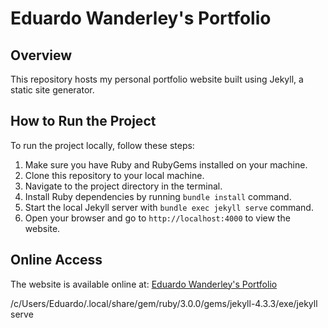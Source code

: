 # Eduardo Wanderley's Portfolio

## Overview

This repository hosts my personal portfolio website built using Jekyll, a static site generator.

## How to Run the Project

To run the project locally, follow these steps:

1. Make sure you have Ruby and RubyGems installed on your machine.
2. Clone this repository to your local machine.
3. Navigate to the project directory in the terminal.
4. Install Ruby dependencies by running `bundle install` command.
5. Start the local Jekyll server with `bundle exec jekyll serve` command.
6. Open your browser and go to `http://localhost:4000` to view the website.

## Online Access

The website is available online at: [Eduardo Wanderley's Portfolio](https://eduardowanderleyde.github.io/my-portfolio)

/c/Users/Eduardo/.local/share/gem/ruby/3.0.0/gems/jekyll-4.3.3/exe/jekyll serve
